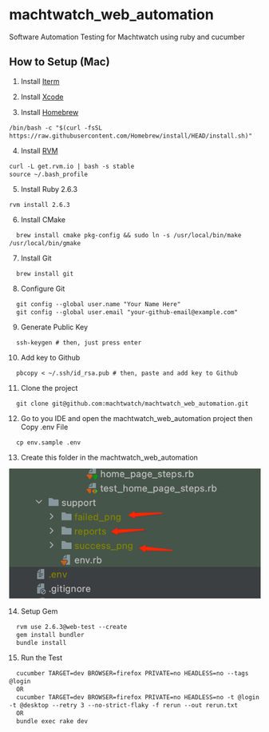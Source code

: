 # machtwatch_web_automation
Software Automation Testing for Machtwatch using ruby and cucumber

## How to Setup (Mac)

1. Install [Iterm](https://iterm2.com/downloads.html)


2. Install [Xcode](https://apps.apple.com/us/app/xcode/id497799835?mt=12)


3. Install [Homebrew](https://brew.sh/)

  ```
  /bin/bash -c "$(curl -fsSL https://raw.githubusercontent.com/Homebrew/install/HEAD/install.sh)"
  ```

4. Install [RVM](https://rvm.io/)

  ```
  curl -L get.rvm.io | bash -s stable
  source ~/.bash_profile
  ```

5. Install Ruby 2.6.3

  ```
  rvm install 2.6.3
  ```

6. Install CMake

  ```
    brew install cmake pkg-config && sudo ln -s /usr/local/bin/make /usr/local/bin/gmake
  ```

7. Install Git

  ```
    brew install git
  ```

8. Configure Git

  ```
    git config --global user.name "Your Name Here"
    git config --global user.email "your-github-email@example.com"
  ```

9. Generate Public Key

  ```
    ssh-keygen # then, just press enter
  ```

10. Add key to Github

  ```
    pbcopy < ~/.ssh/id_rsa.pub # then, paste and add key to Github
  ```

11. Clone the project

  ```
    git clone git@github.com:machtwatch/machtwatch_web_automation.git
  ```

12. Go to you IDE and open the machtwatch_web_automation project then Copy .env File

  ```
    cp env.sample .env
  ```

13. Create this folder in the machtwatch_web_automation

![img.png](img_support_folder.png)

14. Setup Gem

  ```
    rvm use 2.6.3@web-test --create
    gem install bundler
    bundle install
  ```

15. Run the Test

  ```
    cucumber TARGET=dev BROWSER=firefox PRIVATE=no HEADLESS=no --tags @login
    OR
    cucumber TARGET=dev BROWSER=firefox PRIVATE=no HEADLESS=no -t @login -t @desktop --retry 3 --no-strict-flaky -f rerun --out rerun.txt
    OR
    bundle exec rake dev
  ```
